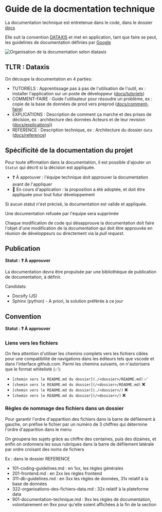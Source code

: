 # Guide de la docmentation technique

La documentation technique est entretenue dans le code, dans le dossier [docs](./)

Elle suit la convention [DATAXIS](https://diataxis.fr) et met en application, tant que faire se peut, les guidelines de documentation définies par [Google](https://developers.google.com/style)

![Organisation de la documentation selon diataxis](https://diataxis.fr/_images/diataxis.png)

## TLTR : Dataxis

On découpe la documentation en 4 parties:

- TUTORIELS : Apprentissage pas à pas de l'utilisation de l'outil, ex : installer l'application sur un poste de développeur ([docs/tutoriels](../tutoriels/README.md))
- COMMENT-FAIRE : Guide l'utilisateur pour résoudre un problème, ex : copie de la base de données de prod vers preprod ([docs/comment-faire](../comment-faire/README.md))
- EXPLICATIONS : Description de comment ça marche et des prises de décision, ex : architecture des données Acteurs et de leur revision ([docs/explications](../explications/README.md)))
- REFERENCE : Description technique, ex : Architecture du dossier `data` ([docs/reference](../reference/README.md))

## Spécificité de la documentation du projet

Pour toute affirmation dans la documentation, il est possible d'ajouter un `Statut` qui décrit si la décision est appliquée.

- ❓ À approuver : l'équipe technique doit approuver la documentation avant de l'appliquer
- 🔄 En cours d'application : la proposition a été adoptée, et doit être appliquée pour tout futur développement

Si aucun statut n'est précisé, la documentation est valide et appliquée.

Une documentation refusée par l'équipe sera supprimée

Chaque modification de code qui désapprouve la documentation doit faire l'objet d'une modification de la documentation qui doit être approuvée en réunion de développeurs ou directement via la _pull request_.

## Publication

**Statut : ❓ À approuver**

La documentation devra être propulsée par une bibliothèque de publication de documentation, à définir.

Candidats:

- Docsify (JS)
- Sphinx (python) - A priori, la solution préférée à ce jour

## Convention

**Statut : ❓ À approuver**

### Liens vers les fichiers

On fera attention d'utiliser les chemins complets vers les fichiers cibles pour une compatibilité de navigations dans les éditeurs tels que vscode et dans l'interface github.com. Parmi les chemins suivants, on n'autorisera que le format whitelisté (✅):

- `[chemin vers le README.md du dossier](./<dossier>/README.md)` ✅
- `[chemin vers le README.md du dossier](/<dossier>/README.md)` ❌
- `[chemin vers le README.md du dossier](./<dossier>/)` ❌
- `[chemin vers le README.md du dossier](/<dossier>/)` ❌

### Règles de nommage des fichiers dans un dossier

Pour garantir l'ordre d'apparition des fichiers dans la barre de défilement à gauche, on préfixe le fichier par un numéro de 3 chiffres qui détermine l'ordre d'apparition dans le menu

On groupera les sujets grâce au chiffre des centaines, puis des dizaines, et enfin on ordonnera les sous rubriques dans la barre de défilement latérale par ordre croisant des noms de fichiers

Ex : dans le dossier REFERENCE

- 101-coding-guidelines.md : en 1xx, les règles générales
- 201-frontend.md : en 2xx les règles frontend
- 311-db-guidelines.md : en 3xx les règles de données, 31x relatif à la base de données
- 322-organisations-des-fichiers-data.md : 32x relatif à la plateforme data
- 901-documentation-technique.md : 9xx les règles de documentation, volontairement en 9xx pour qu'elle soient affichées à la fin de la section

